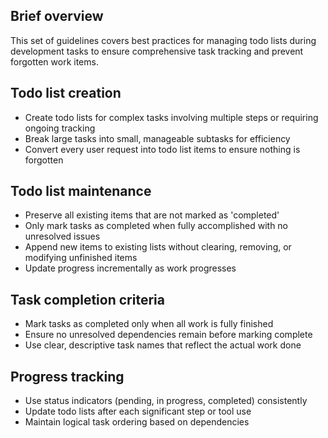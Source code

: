 ## Brief overview
  This set of guidelines covers best practices for managing todo lists during development tasks to ensure comprehensive task tracking and prevent forgotten work items.

## Todo list creation
  - Create todo lists for complex tasks involving multiple steps or requiring ongoing tracking
  - Break large tasks into small, manageable subtasks for efficiency
  - Convert every user request into todo list items to ensure nothing is forgotten

## Todo list maintenance
  - Preserve all existing items that are not marked as 'completed'
  - Only mark tasks as completed when fully accomplished with no unresolved issues
  - Append new items to existing lists without clearing, removing, or modifying unfinished items
  - Update progress incrementally as work progresses

## Task completion criteria
  - Mark tasks as completed only when all work is fully finished
  - Ensure no unresolved dependencies remain before marking complete
  - Use clear, descriptive task names that reflect the actual work done

## Progress tracking
  - Use status indicators (pending, in progress, completed) consistently
  - Update todo lists after each significant step or tool use
  - Maintain logical task ordering based on dependencies